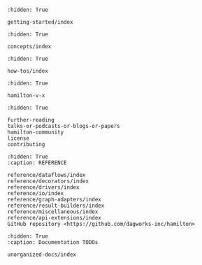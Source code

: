 ```{include} main.md

```

```{toctree}
:hidden: True

getting-started/index
```

```{toctree}
:hidden: True

concepts/index
```

```{toctree}
:hidden: True

how-tos/index
```
```{toctree}
:hidden: True

hamilton-v-x
```

```{toctree}
:hidden: True

further-reading
talks-or-podcasts-or-blogs-or-papers
hamilton-community
license
contributing
```

```{toctree}
:hidden: True
:caption: REFERENCE

reference/dataflows/index
reference/decorators/index
reference/drivers/index
reference/io/index
reference/graph-adapters/index
reference/result-builders/index
reference/miscellaneous/index
reference/api-extensions/index
GitHub repository <https://github.com/dagworks-inc/hamilton>
```



```{toctree}
:hidden: True
:caption: Documentation TODOs

unorganized-docs/index
```
